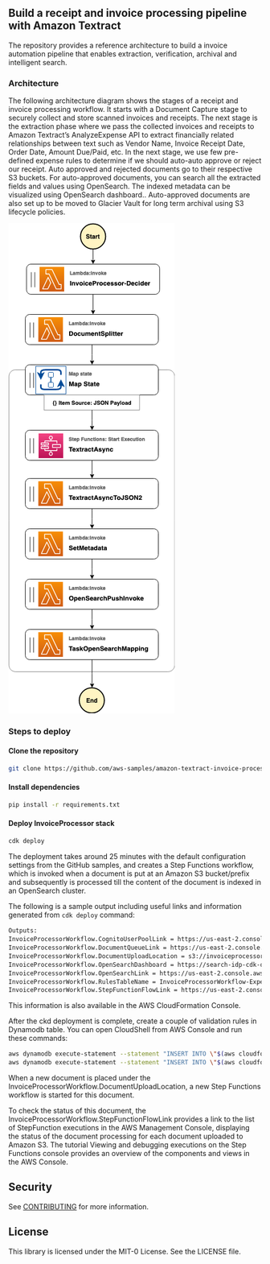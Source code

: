## Build a receipt and invoice processing pipeline with Amazon Textract
The repository provides a reference architecture to  build a invoice automation pipeline that enables extraction, verification, archival and intelligent search.

### Architecture
The following architecture diagram shows the stages of a receipt and invoice processing workflow. It starts with a Document Capture stage to securely collect and store scanned invoices and receipts. The next stage is the extraction phase where we pass the collected invoices and receipts to Amazon Textract’s AnalyzeExpense API to extract financially related relationships between text such as Vendor Name, Invoice Receipt Date, Order Date, Amount Due/Paid, etc. In the next stage, we use few pre-defined expense rules to determine if we should auto-auto approve or reject our receipt. Auto approved and rejected documents go to their respective S3 buckets. For auto-approved documents, you can search all the extracted fields and values using OpenSearch. The indexed metadata can be visualized using OpenSearch dashboard.. Auto-approved documents are also set up to be moved to Glacier Vault for long term archival using S3 lifecycle policies. 

![Architecture](invoice-processing-architecture.png)

### Steps to deploy

####  Clone the repository
```bash
git clone https://github.com/aws-samples/amazon-textract-invoice-processor.git
```

#### Install dependencies
```bash
pip install -r requirements.txt
```

#### Deploy InvoiceProcessor stack
```bash
cdk deploy
```

The deployment takes around 25 minutes with the default configuration settings from the GitHub samples, and creates a Step Functions workflow, which is invoked when a document is put at an Amazon S3 bucket/prefix and subsequently is processed till the content of the document is indexed in an OpenSearch cluster.

The following is a sample output including useful links and information generated from `cdk deploy` command:

```bash
Outputs:
InvoiceProcessorWorkflow.CognitoUserPoolLink = https://us-east-2.console.aws.amazon.com/cognito/v2/idp/user-pools/us-east-2_f45Cf0MWa/users?region=us-east-2
InvoiceProcessorWorkflow.DocumentQueueLink = https://us-east-2.console.aws.amazon.com/sqs/v2/home?region=us-east-2#/queues/https%3A%2F%2Fsqs.us-east-2.amazonaws.com%2F145020893107%2FInvoiceProcessorWorkflow-ExecutionThrottleDocumentQueueDC0218C-r6P9PQvlZsJ2.fifo
InvoiceProcessorWorkflow.DocumentUploadLocation = s3://invoiceprocessorworkflow-invoiceprocessorbucketf1-lzei1g235krx/uploads/
InvoiceProcessorWorkflow.OpenSearchDashboard = https://search-idp-cdk-opensearch-n3r3zkhwlabgz6vp5lq4bk7yf4.us-east-2.es.amazonaws.com/_dashboards
InvoiceProcessorWorkflow.OpenSearchLink = https://us-east-2.console.aws.amazon.com/aos/home?region=us-east-2#/opensearch/domains/idp-cdk-opensearch
InvoiceProcessorWorkflow.RulesTableName = InvoiceProcessorWorkflow-ExpenseValidationRulesTableEB3DAEF1-I1IY5U27MWF7
InvoiceProcessorWorkflow.StepFunctionFlowLink = https://us-east-2.console.aws.amazon.com/states/home?region=us-east-2#/statemachines/view/arn:aws:states:us-east-2:145020893107:stateMachine:InvoiceProcessorF68A161B-lcypjz3p5YZc
```

This information is also available in the AWS CloudFormation Console.

After the ckd deployment is complete, create a couple of validation rules in Dynamodb table. You can open CloudShell from AWS Console and run these commands:
```bash
aws dynamodb execute-statement --statement "INSERT INTO \"$(aws cloudformation list-exports --query 'Exports[?Name==`InvoiceProcessorWorkflow-RulesTableName`].Value' --output text)\" VALUE {'ruleId': 1, 'type': 'regex', 'field': 'INVOICE_RECEIPT_ID', 'check': '(?i)[0-9]{3}[a-z]{3}[0-9]{3}$', 'errorTxt': 'Receipt number is not valid. It is of the format: 123ABC456'}"
aws dynamodb execute-statement --statement "INSERT INTO \"$(aws cloudformation list-exports --query 'Exports[?Name==`InvoiceProcessorWorkflow-RulesTableName`].Value' --output text)\" VALUE {'ruleId': 2, 'type': 'regex', 'field': 'PO_NUMBER', 'check': '(?i)[a-z0-9]+$', 'errorTxt': 'PO number is not present'}"
```

When a new document is placed under the InvoiceProcessorWorkflow.DocumentUploadLocation, a new Step Functions workflow is started for this document.

To check the status of this document, the InvoiceProcessorWorkflow.StepFunctionFlowLink provides a link to the list of StepFunction executions in the AWS Management Console, displaying the status of the document processing for each document uploaded to Amazon S3. The tutorial Viewing and debugging executions on the Step Functions console provides an overview of the components and views in the AWS Console.


## Security

See [CONTRIBUTING](CONTRIBUTING.md#security-issue-notifications) for more information.

## License

This library is licensed under the MIT-0 License. See the LICENSE file.

